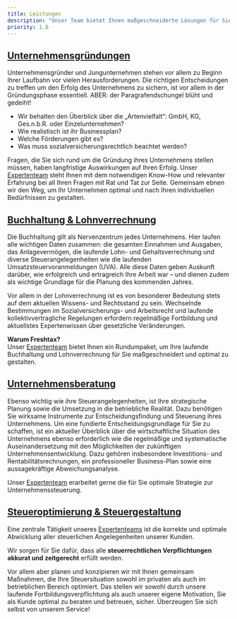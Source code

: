```yaml
---
title: Leistungen
description: "Unser Team bietet Ihnen maßgeschneiderte Lösungen für Sie und Ihr Unternehmen an. Neben der Erstellung von Steuererklärungen sowie der laufenden steuerlichen Beratung fokussieren wir uns auf folgende Kernbereiche: Unternehmensgründungen, Buchhaltung, Unternehmensberatung und Steueroptimierung."
priority: 1.0
---
```


<h2><a href="#" class="link">Unternehmensgründungen</a></h2>
<div class="" markdown="1" id="0">

Unternehmensgründer und Jungunternehmen stehen vor allem zu Beginn Ihrer Laufbahn vor vielen Herausforderungen. Die richtigen Entscheidungen zu treffen um den Erfolg des Unternehmens zu sichern, ist vor allem in der Gründungsphase essentiell. ABER: der Paragrafendschungel blüht und gedeiht! 

* Wir behalten den Überblick über die „Artenvielfalt“: GmbH, KG, Ges.n.b.R. oder Einzelunternehmen?
* Wie realistisch ist ihr Businessplan?
* Welche Förderungen gibt es?
* Was muss sozialversicherungsrechtlich beachtet werden?

Fragen, die Sie sich rund um die Gründung ihres Unternehmens stellen müssen, haben langfristige Auswirkungen auf Ihren Erfolg. Unser [Expertenteam](/team) steht Ihnen mit dem notwendigen Know-How und relevanter Erfahrung bei all Ihren Fragen mit Rat und Tat zur Seite. Gemeinsam ebnen wir den Weg, um Ihr Unternehmen optimal und nach Ihren individuellen Bedürfnissen zu gestalten.

</div>


<h2><a href="#" class="link">Buchhaltung & Lohnverrechnung</a></h2>
<div class="" markdown="1" id="1">

Die Buchhaltung gilt als Nervenzentrum jedes Unternehmens. Hier laufen alle wichtigen Daten zusammen: die gesamten Einnahmen und Ausgaben, das Anlagevermögen, die laufende Lohn- und Gehaltsverrechnung und diverse Steuerangelegenheiten wie die laufenden Umsatzsteuervoranmeldungen (UVA). Alle diese Daten geben Auskunft darüber, wie erfolgreich und ertragreich Ihre Arbeit war – und dienen zudem als wichtige Grundlage für die Planung des kommenden Jahres.

Vor allem in der Lohnverrechnung ist es von besonderer Bedeutung stets auf dem aktuellen Wissens- und Rechtsstand zu sein. Wechselnde Bestimmungen im Sozialversicherungs- und Arbeitsrecht und laufende kollektivvertragliche Regelungen erfordern regelmäßige Fortbildung und aktuellstes Expertenwissen über gesetzliche Veränderungen.

**Warum Freshtax?**  
Unser [Expertenteam](/team) bietet Ihnen ein Rundumpaket, um Ihre laufende Buchhaltung und Lohnverrechnung für Sie maßgeschneidert und optimal zu gestalten.

</div>


<h2><a href="#" class="link">Unternehmensberatung</a></h2>
<div class="" markdown="1" id="2">

Ebenso wichtig wie ihre Steuerangelegenheiten, ist Ihre strategische Planung sowie die Umsetzung in die betriebliche Realität. Dazu benötigen Sie wirksame Instrumente zur Entscheidungsfindung und Steuerung ihres Unternehmens. Um eine fundierte Entscheidungsgrundlage für Sie zu schaffen, ist ein aktueller Überblick über die wirtschaftliche Situation des Unternehmens ebenso erforderlich wie die regelmäßige und systematische Auseinandersetzung mit den Möglichkeiten der zukünftigen Unternehmensentwicklung. Dazu gehören insbesondere Investitions- und Rentabilitätsrechnungen, ein professioneller Business-Plan sowie eine aussagekräftige Abweichungsanalyse. 

Unser [Expertenteam](/team) erarbeitet gerne die für Sie optimale Strategie zur Unternehmenssteuerung.

</div>


<h2><a href="#" class="link">Steueroptimierung & Steuergestaltung</a></h2>
<div class="" markdown="1" id="3">

Eine zentrale Tätigkeit unseres [Expertenteams](/team) ist die korrekte und optimale Abwicklung aller steuerlichen Angelegenheiten unserer Kunden. 

Wir sorgen für Sie dafür, dass alle **steuerrechtlichen Verpflichtungen akkurat und zeitgerecht** erfüllt werden.

Vor allem aber planen und konzipieren wir mit Ihnen gemeinsam Maßnahmen, die Ihre Steuersituation sowohl im privaten als auch im betrieblichen Bereich optimiert. Das stellen wir sowohl durch unsere laufende Fortbildungsverpflichtung als auch unserer eigene Motivation, Sie als Kunde optimal zu beraten und betreuen, sicher. Überzeugen Sie sich selbst von unserem Service!

</div>







<script>
  var links = document.getElementsByClassName('link');

  Array.prototype.forEach.call(links, function(link, i) { 
    link.addEventListener('click', function (e) {
      e.preventDefault();
      toggle(i + '');
    });
  });

  var toggle = function (id) {
    var all = document.getElementsByClassName(''),
        elem = document.getElementById(id);

    // close all others
    Array.prototype.forEach.call(all, function(el, i) {
      if(el.id !== id) {
        el.classList.remove('open');
        links[i].classList.remove('is-active');
      }
    });
    elem.classList.toggle('open');
    links[id].classList.add('is-active');


    // if(elem.classList.contains('open')) {
    //   window.scroll(0, elem.getElementsByTagName('h2')[0].offsetTop - 80);
    //   // elem.getElementsByTagName('h2')[0].scrollIntoView({ behavior: 'smooth' });
    //   // window.scrollBy({ top: 80, left: 0, behavior: 'smooth' }); // 80px = fixed header
    // }
    
  };

  
    Array.prototype.forEach.call(links, function(link, i) {
      setTimeout(function () {
        link.classList.add('is-active');
      }, i*200);
    });
  
</script>



